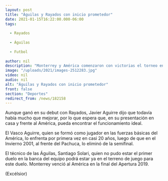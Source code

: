 ```yaml
---
layout: post
title: "Águilas y Rayados con inicio prometedor"
date: 2021-01-15T16:22:00.000-06:00
tags:
  
  - Rayados
  
  - Águilas
  
  - Futbol
  
author: nil
description: "Monterrey y América comenzaron con victorias el torneo en la presentación de sus entrenadores, por lo que se espera sea el mejor duelo de la Jornada 2"
image: "/uploads/2021/images-2512283.jpg"
video: nil
audio: nil
alt: "Águilas y Rayados con inicio prometedor"
front: false
section: "Deportes"
redirect_from: /news/182158
---
```


Aunque ganó en su debut con Rayados, Javier Aguirre dijo que todavía había mucho que mejorar, por lo que espera que, en su presentación en casa y frente al América, pueda encontrar el funcionamiento ideal.

El Vasco Aguirre, quien se formó como jugador en las fuerzas básicas del América, lo enfrenta por primera vez en casi 20 años, luego de que en el Invierno 2001, al frente del Pachuca,  lo eliminó de la semifinal.

El técnico de las Águilas, Santiago Solari, quien no pudo estar el primer duelo en la banca del equipo podrá estar ya en el terreno de juego para este duelo. Monterrey venció al América en la final del Apertura 2019.

(Excélsior)